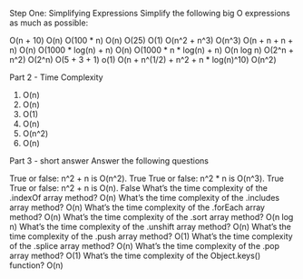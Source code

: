 Step One: Simplifying Expressions
Simplify the following big O expressions as much as possible:

O(n + 10)
    O(n)
O(100 * n)
    O(n)
O(25)
    O(1)
O(n^2 + n^3)
    O(n^3)
O(n + n + n + n)
    O(n)
O(1000 * log(n) + n)
    O(n)
O(1000 * n * log(n) + n)
    O(n log n)
O(2^n + n^2)
    O(2^n)
O(5 + 3 + 1)
    o(1)
O(n + n^(1/2) + n^2 + n * log(n)^10)
    O(n^2)

Part 2 - Time Complexity 
1. O(n)
2. O(n)
3. O(1)
4. O(n)
5. O(n^2)
6. O(n)


Part 3 - short answer
Answer the following questions

True or false: n^2 + n is O(n^2). True 
True or false: n^2 * n is O(n^3). True 
True or false: n^2 + n is O(n). False
What’s the time complexity of the .indexOf array method? O(n)
What’s the time complexity of the .includes array method? O(n)
What’s the time complexity of the .forEach array method? O(n)
What’s the time complexity of the .sort array method? O(n log n)
What’s the time complexity of the .unshift array method? O(n)
What’s the time complexity of the .push array method? O(1)
What’s the time complexity of the .splice array method? O(n)
What’s the time complexity of the .pop array method? O(1)
What’s the time complexity of the Object.keys() function?  O(n)

